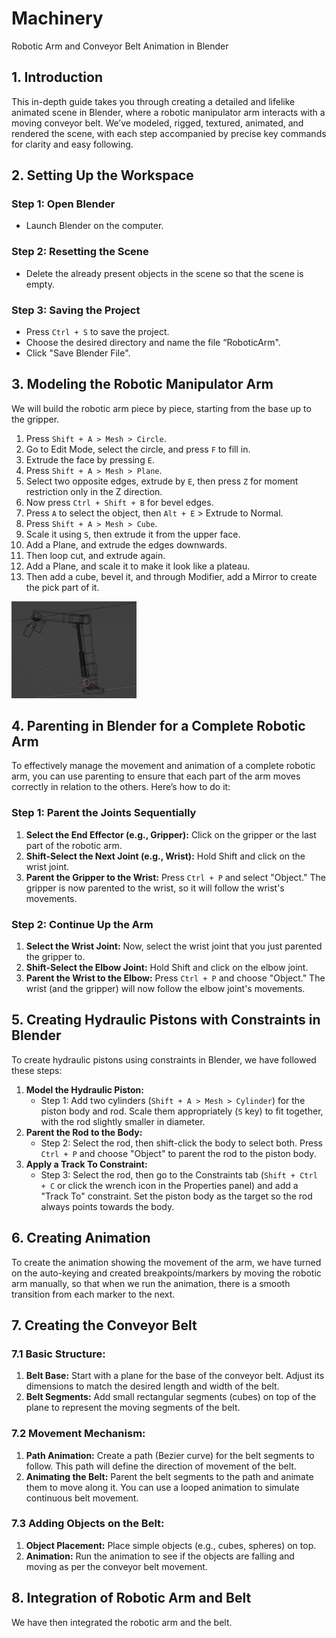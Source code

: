 # Machinery 
Robotic Arm and Conveyor Belt Animation in Blender

## 1. Introduction
This in-depth guide takes you through creating a detailed and lifelike animated scene in Blender, where a robotic manipulator arm interacts with a moving conveyor belt. We’ve modeled, rigged, textured, animated, and rendered the scene, with each step accompanied by precise key commands for clarity and easy following.

## 2. Setting Up the Workspace
### Step 1: Open Blender
- Launch Blender on the computer.

### Step 2: Resetting the Scene
- Delete the already present objects in the scene so that the scene is empty.

### Step 3: Saving the Project
- Press `Ctrl + S` to save the project.
- Choose the desired directory and name the file “RoboticArm".
- Click "Save Blender File".

## 3. Modeling the Robotic Manipulator Arm
We will build the robotic arm piece by piece, starting from the base up to the gripper.
1. Press `Shift + A > Mesh > Circle`.
2. Go to Edit Mode, select the circle, and press `F` to fill in.
3. Extrude the face by pressing `E`.
4. Press `Shift + A > Mesh > Plane`.
5. Select two opposite edges, extrude by `E`, then press `Z` for moment restriction only in the Z direction.
6. Now press `Ctrl + Shift + B` for bevel edges.
7. Press `A` to select the object, then `Alt + E` > Extrude to Normal.
8. Press `Shift + A > Mesh > Cube`.
9. Scale it using `S`, then extrude it from the upper face.
10. Add a Plane, and extrude the edges downwards.
11. Then loop cut, and extrude again.
12. Add a Plane, and scale it to make it look like a plateau.
13. Then add a cube, bevel it, and through Modifier, add a Mirror to create the pick part of it.

<img src="Images/Robotic Arm Wireframe Model.png" alt="Arm" width="200"/>

## 4. Parenting in Blender for a Complete Robotic Arm
To effectively manage the movement and animation of a complete robotic arm, you can use parenting to ensure that each part of the arm moves correctly in relation to the others. Here’s how to do it:

### Step 1: Parent the Joints Sequentially
1. **Select the End Effector (e.g., Gripper):** Click on the gripper or the last part of the robotic arm.
2. **Shift-Select the Next Joint (e.g., Wrist):** Hold Shift and click on the wrist joint.
3. **Parent the Gripper to the Wrist:** Press `Ctrl + P` and select "Object." The gripper is now parented to the wrist, so it will follow the wrist's movements.

### Step 2: Continue Up the Arm
1. **Select the Wrist Joint:** Now, select the wrist joint that you just parented the gripper to.
2. **Shift-Select the Elbow Joint:** Hold Shift and click on the elbow joint.
3. **Parent the Wrist to the Elbow:** Press `Ctrl + P` and choose "Object." The wrist (and the gripper) will now follow the elbow joint's movements.

## 5. Creating Hydraulic Pistons with Constraints in Blender
To create hydraulic pistons using constraints in Blender, we have followed these steps:
1. **Model the Hydraulic Piston:**
   - Step 1: Add two cylinders (`Shift + A > Mesh > Cylinder`) for the piston body and rod. Scale them appropriately (`S` key) to fit together, with the rod slightly smaller in diameter.
2. **Parent the Rod to the Body:**
   - Step 2: Select the rod, then shift-click the body to select both. Press `Ctrl + P` and choose "Object" to parent the rod to the piston body.
3. **Apply a Track To Constraint:**
   - Step 3: Select the rod, then go to the Constraints tab (`Shift + Ctrl + C` or click the wrench icon in the Properties panel) and add a "Track To" constraint. Set the piston body as the target so the rod always points towards the body.

## 6. Creating Animation
To create the animation showing the movement of the arm, we have turned on the auto-keying and created breakpoints/markers by moving the robotic arm manually, so that when we run the animation, there is a smooth transition from each marker to the next.

## 7. Creating the Conveyor Belt
### 7.1 Basic Structure:
1. **Belt Base:** Start with a plane for the base of the conveyor belt. Adjust its dimensions to match the desired length and width of the belt.
2. **Belt Segments:** Add small rectangular segments (cubes) on top of the plane to represent the moving segments of the belt.

### 7.2 Movement Mechanism:
1. **Path Animation:** Create a path (Bezier curve) for the belt segments to follow. This path will define the direction of movement of the belt.
2. **Animating the Belt:** Parent the belt segments to the path and animate them to move along it. You can use a looped animation to simulate continuous belt movement.

### 7.3 Adding Objects on the Belt:
1. **Object Placement:** Place simple objects (e.g., cubes, spheres) on top.
2. **Animation:** Run the animation to see if the objects are falling and moving as per the conveyor belt movement.

## 8. Integration of Robotic Arm and Belt
We have then integrated the robotic arm and the belt.
